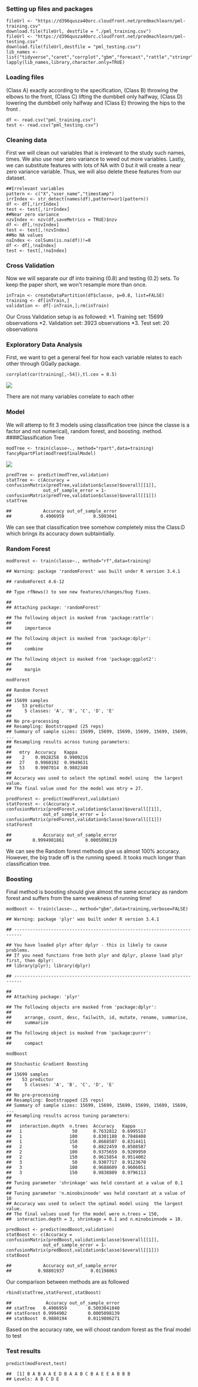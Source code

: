 ### Setting up files and packages

    fileUrl <- "https://d396qusza40orc.cloudfront.net/predmachlearn/pml-training.csv"
    download.file(fileUrl, destfile = "./pml_training.csv")
    fileUrl <- "https://d396qusza40orc.cloudfront.net/predmachlearn/pml-testing.csv"
    download.file(fileUrl,destfile = "pml_testing.csv")
    lib_names <- list("tidyverse","caret","corrplot","gbm","forecast","rattle","stringr","rebus","rpart")
    lapply(lib_names,library,character.only=TRUE)

### Loading files

(Class A) exactly according to the specification, (Class B) throwing the
elbows to the front, (Class C) lifting the dumbbell only halfway, (Class
D) lowering the dumbbell only halfway and (Class E) throwing the hips to
the front .

    df <- read.csv("pml_training.csv")
    test <- read.csv("pml_testing.csv")

### Cleaning data

First we will clean out variables that is irrelevant to the study such
names, times. We also use near zero variance to weed out more variables.
Lastly, we can substitute features with lots of NA with 0 but it will
create a near zero variance variable. Thus, we will also delete these
features from our dataset.

    ##Irrelevant variables
    pattern <- c("X","user_name","timestamp")
    irrIndex <- str_detect(names(df),pattern=or1(pattern))
    df <- df[,!irrIndex]
    test <- test[,!irrIndex]
    ##Near zero variance
    nzvIndex <- nzv(df,saveMetrics = TRUE)$nzv
    df <- df[,!nzvIndex]
    test <- test[,!nzvIndex]
    ##No NA values
    naIndex <- colSums(is.na(df))!=0
    df <- df[,!naIndex]
    test <- test[,!naIndex]

### Cross Validation

Now we will separate our df into training (0.8) and testing (0.2) sets.
To keep the paper short, we won't resample more than once.

    inTrain <- createDataPartition(df$classe, p=0.8, list=FALSE)
    training <- df[inTrain,]
    validation <- df[-inTrain,];rm(inTrain)

Our Cross Validation setup is as followed: *1. Training set: 15699
observations *2. Validation set: 3923 observations \*3. Test set: 20
observations

### Exploratory Data Analysis

First, we want to get a general feel for how each variable relates to
each other through GGally package.

    corrplot(cor(training[,-54]),tl.cex = 0.5)

![](project_files/figure-markdown_strict/correlation-1.png)

There are not many variables correlate to each other

### Model

We will attemp to fit 3 models using classification tree (since the
classe is a factor and not numerical), random forest, and boosting.
method.  
\#\#\#\#Classification Tree

    modTree <- train(classe~., method="rpart",data=training)
    fancyRpartPlot(modTree$finalModel)

![](project_files/figure-markdown_strict/tree-1.png)

    predTree <- predict(modTree,validation)
    statTree <- c(Accuracy = confusionMatrix(predTree,validation$classe)$overall[[1]],
                  out_of_sample_error = 1-confusionMatrix(predTree,validation$classe)$overall[[1]])
    statTree

    ##            Accuracy out_of_sample_error 
    ##           0.4906959           0.5093041

We can see that classification tree somehow completely miss the Class:D
which brings its accuracy down subtaintially.

### Random Forest

    modForest <- train(classe~., method="rf",data=training)

    ## Warning: package 'randomForest' was built under R version 3.4.1

    ## randomForest 4.6-12

    ## Type rfNews() to see new features/changes/bug fixes.

    ## 
    ## Attaching package: 'randomForest'

    ## The following object is masked from 'package:rattle':
    ## 
    ##     importance

    ## The following object is masked from 'package:dplyr':
    ## 
    ##     combine

    ## The following object is masked from 'package:ggplot2':
    ## 
    ##     margin

    modForest

    ## Random Forest 
    ## 
    ## 15699 samples
    ##    53 predictor
    ##     5 classes: 'A', 'B', 'C', 'D', 'E' 
    ## 
    ## No pre-processing
    ## Resampling: Bootstrapped (25 reps) 
    ## Summary of sample sizes: 15699, 15699, 15699, 15699, 15699, 15699, ... 
    ## Resampling results across tuning parameters:
    ## 
    ##   mtry  Accuracy   Kappa    
    ##    2    0.9928258  0.9909216
    ##   27    0.9960192  0.9949631
    ##   53    0.9907014  0.9882340
    ## 
    ## Accuracy was used to select the optimal model using  the largest value.
    ## The final value used for the model was mtry = 27.

    predForest <- predict(modForest,validation)
    statForest <- c(Accuracy = confusionMatrix(predForest,validation$classe)$overall[[1]],
                  out_of_sample_error = 1-confusionMatrix(predForest,validation$classe)$overall[[1]])
    statForest

    ##            Accuracy out_of_sample_error 
    ##        0.9994901861        0.0005098139

We can see the Random forest methods give us almost 100% accuracy.
However, the big trade off is the running speed. It tooks much longer
than classification tree.

### Boosting

Final method is boosting should give almost the same accuracy as random
forest and suffers from the same weakness of running time!

    modBoost <- train(classe~., method="gbm",data=training,verbose=FALSE)

    ## Warning: package 'plyr' was built under R version 3.4.1

    ## -------------------------------------------------------------------------

    ## You have loaded plyr after dplyr - this is likely to cause problems.
    ## If you need functions from both plyr and dplyr, please load plyr first, then dplyr:
    ## library(plyr); library(dplyr)

    ## -------------------------------------------------------------------------

    ## 
    ## Attaching package: 'plyr'

    ## The following objects are masked from 'package:dplyr':
    ## 
    ##     arrange, count, desc, failwith, id, mutate, rename, summarise,
    ##     summarize

    ## The following object is masked from 'package:purrr':
    ## 
    ##     compact

    modBoost

    ## Stochastic Gradient Boosting 
    ## 
    ## 15699 samples
    ##    53 predictor
    ##     5 classes: 'A', 'B', 'C', 'D', 'E' 
    ## 
    ## No pre-processing
    ## Resampling: Bootstrapped (25 reps) 
    ## Summary of sample sizes: 15699, 15699, 15699, 15699, 15699, 15699, ... 
    ## Resampling results across tuning parameters:
    ## 
    ##   interaction.depth  n.trees  Accuracy   Kappa    
    ##   1                   50      0.7632812  0.6995517
    ##   1                  100      0.8301188  0.7848408
    ##   1                  150      0.8668507  0.8314411
    ##   2                   50      0.8822459  0.8508587
    ##   2                  100      0.9375659  0.9209950
    ##   2                  150      0.9615854  0.9514002
    ##   3                   50      0.9307717  0.9123670
    ##   3                  100      0.9688609  0.9606051
    ##   3                  150      0.9838809  0.9796113
    ## 
    ## Tuning parameter 'shrinkage' was held constant at a value of 0.1
    ## 
    ## Tuning parameter 'n.minobsinnode' was held constant at a value of 10
    ## Accuracy was used to select the optimal model using  the largest value.
    ## The final values used for the model were n.trees = 150,
    ##  interaction.depth = 3, shrinkage = 0.1 and n.minobsinnode = 10.

    predBoost <- predict(modBoost,validation)
    statBoost <- c(Accuracy = confusionMatrix(predBoost,validation$classe)$overall[[1]],
                  out_of_sample_error = 1-confusionMatrix(predBoost,validation$classe)$overall[[1]])
    statBoost

    ##            Accuracy out_of_sample_error 
    ##          0.98801937          0.01198063

Our comparison between methods are as followed

    rbind(statTree,statForest,statBoost)

    ##             Accuracy out_of_sample_error
    ## statTree   0.4906959        0.5093041040
    ## statForest 0.9994902        0.0005098139
    ## statBoost  0.9880194        0.0119806271

Based on the accuracy rate, we will choost random forest as the final
model to test

### Test results

    predict(modForest,test)

    ##  [1] B A B A A E D B A A B C B A E E A B B B
    ## Levels: A B C D E
